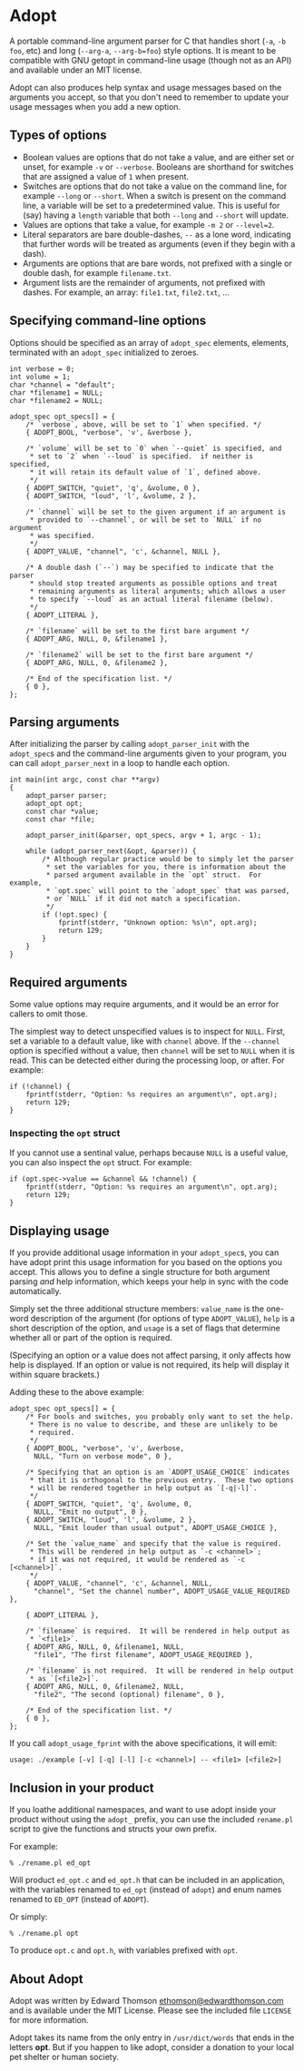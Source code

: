 Adopt
=====

A portable command-line argument parser for C that handles short
(`-a`, `-b foo`, etc) and long (`--arg-a`, `--arg-b=foo`) style 
options.  It is meant to be compatible with GNU getopt in
command-line usage (though not as an API) and available under an
MIT license.

Adopt can also produces help syntax and usage messages based on
the arguments you accept, so that you don't need to remember to
update your usage messages when you add a new option.

Types of options
----------------

* Boolean values are options that do not take a value, and are
  either set or unset, for example `-v` or `--verbose`.  Booleans
  are shorthand for switches that are assigned a value of `1` when
  present.
* Switches are options that do not take a value on the command
  line, for example `--long` or `--short`.  When a switch is present
  on the command line, a variable will be set to a predetermined value.
  This is useful for (say) having a `length` variable that both
  `--long` and `--short` will update.
* Values are options that take a value, for example `-m 2` or
  `--level=2`.
* Literal separators are bare double-dashes, `--` as a lone
  word, indicating that further words will be treated as
  arguments (even if they begin with a dash).
* Arguments are options that are bare words, not prefixed with
  a single or double dash, for example `filename.txt`.
* Argument lists are the remainder of arguments, not prefixed
  with dashes.  For example, an array: `file1.txt`, `file2.txt`,
  ...

Specifying command-line options
-------------------------------

Options should be specified as an array of `adopt_spec` elements,
elements, terminated with an `adopt_spec` initialized to zeroes.

    int verbose = 0;
    int volume = 1;
    char *channel = "default";
    char *filename1 = NULL;
	char *filename2 = NULL;

    adopt_spec opt_specs[] = {
        /* `verbose`, above, will be set to `1` when specified. */
        { ADOPT_BOOL, "verbose", 'v', &verbose },

        /* `volume` will be set to `0` when `--quiet` is specified, and
         * set to `2` when `--loud` is specified.  if neither is specified,
         * it will retain its default value of `1`, defined above.
         */
        { ADOPT_SWITCH, "quiet", 'q', &volume, 0 },
        { ADOPT_SWITCH, "loud", 'l', &volume, 2 },

        /* `channel` will be set to the given argument if an argument is
         * provided to `--channel`, or will be set to `NULL` if no argument
         * was specified.
         */
        { ADOPT_VALUE, "channel", 'c', &channel, NULL },

        /* A double dash (`--`) may be specified to indicate that the parser
         * should stop treated arguments as possible options and treat
         * remaining arguments as literal arguments; which allows a user
         * to specify `--loud` as an actual literal filename (below).
         */
        { ADOPT_LITERAL },

        /* `filename` will be set to the first bare argument */
        { ADOPT_ARG, NULL, 0, &filename1 },

        /* `filename2` will be set to the first bare argument */
        { ADOPT_ARG, NULL, 0, &filename2 },

        /* End of the specification list. */
        { 0 },
    };

Parsing arguments
-----------------

After initializing the parser by calling  `adopt_parser_init` 
with the `adopt_spec`s and the command-line arguments given
to your program, you can call `adopt_parser_next` in a loop
to handle each option.
   
    int main(int argc, const char **argv)
    {
        adopt_parser parser;
        adopt_opt opt;
        const char *value;
        const char *file;
        
        adopt_parser_init(&parser, opt_specs, argv + 1, argc - 1);
        
        while (adopt_parser_next(&opt, &parser)) {
            /* Although regular practice would be to simply let the parser
             * set the variables for you, there is information about the
             * parsed argument available in the `opt` struct.  For example,
             * `opt.spec` will point to the `adopt_spec` that was parsed,
             * or `NULL` if it did not match a specification.
             */
            if (!opt.spec) {
                fprintf(stderr, "Unknown option: %s\n", opt.arg);
                return 129;
            }
        }
    }

Required arguments
------------------

Some value options may require arguments, and it would be an error for
callers to omit those.  

The simplest way to detect unspecified values is to inspect for `NULL`.
First, set a variable to a default value, like with `channel` above.  If
the `--channel` option is specified without a value, then `channel` will
be set to `NULL` when it is read.  This can be detected either during the
processing loop, or after.  For example:

    if (!channel) {
        fprintf(stderr, "Option: %s requires an argument\n", opt.arg);
        return 129;
    }

### Inspecting the `opt` struct

If you cannot use a sentinal value, perhaps because `NULL` is a useful
value, you can also inspect the `opt` struct.  For example:

    if (opt.spec->value == &channel && !channel) {
        fprintf(stderr, "Option: %s requires an argument\n", opt.arg);
        return 129;
    }

Displaying usage
----------------

If you provide additional usage information in your `adopt_spec`s, you
can have adopt print this usage information for you based on the options
you accept.  This allows you to define a single structure for both
argument parsing _and_ help information, which keeps your help in sync
with the code automatically.

Simply set the three additional structure members:  `value_name` is the
one-word description of the argument (for options of type `ADOPT_VALUE`),
`help` is a short description of the option, and `usage` is a set of
flags that determine whether all or part of the option is required.

(Specifying an option or a value does not affect parsing, it only affects
how help is displayed.  If an option or value is not required, its help
will display it within square brackets.)

Adding these to the above example:

    adopt_spec opt_specs[] = {
        /* For bools and switches, you probably only want to set the help.
		 * There is no value to describe, and these are unlikely to be
		 * required.
		 */
        { ADOPT_BOOL, "verbose", 'v', &verbose,
          NULL, "Turn on verbose mode", 0 },

		/* Specifying that an option is an `ADOPT_USAGE_CHOICE` indicates
		 * that it is orthogonal to the previous entry.  These two options
		 * will be rendered together in help output as `[-q|-l]`.
		 */
        { ADOPT_SWITCH, "quiet", 'q', &volume, 0,
          NULL, "Emit no output", 0 },
        { ADOPT_SWITCH, "loud", 'l', &volume, 2 },
          NULL, "Emit louder than usual output", ADOPT_USAGE_CHOICE },

        /* Set the `value_name` and specify that the value is required.
         * This will be rendered in help output as `-c <channel>`;
		 * if it was not required, it would be rendered as `-c [<channel>]`.
         */
        { ADOPT_VALUE, "channel", 'c', &channel, NULL,
		  "channel", "Set the channel number", ADOPT_USAGE_VALUE_REQUIRED },

        { ADOPT_LITERAL },

        /* `filename` is required.  It will be rendered in help output as
		 * `<file1>`.
        { ADOPT_ARG, NULL, 0, &filename1, NULL,
		  "file1", "The first filename", ADOPT_USAGE_REQUIRED },

        /* `filename` is not required.  It will be rendered in help output
		 * as `[<file2>]`.
        { ADOPT_ARG, NULL, 0, &filename2, NULL,
		  "file2", "The second (optional) filename", 0 },

        /* End of the specification list. */
        { 0 },
    };

If you call `adopt_usage_fprint` with the above specifications, it will emit:

    usage: ./example [-v] [-q] [-l] [-c <channel>] -- <file1> [<file2>]

Inclusion in your product
-------------------------

If you loathe additional namespaces, and want to use adopt inside your
product without using the `adopt_` prefix, you can use the included
`rename.pl` script to give the functions and structs your own prefix.

For example:

    % ./rename.pl ed_opt

Will product `ed_opt.c` and `ed_opt.h` that can be included in an
application, with the variables renamed to `ed_opt` (instead of `adopt`)
and enum names renamed to `ED_OPT` (instead of `ADOPT`).

Or simply:

    % ./rename.pl opt

To produce `opt.c` and `opt.h`, with variables prefixed with `opt`.

About Adopt
-----------
Adopt was written by Edward Thomson <ethomson@edwardthomson.com>
and is available under the MIT License.  Please see the
included file `LICENSE` for more information.

Adopt takes its name from the only entry in `/usr/dict/words`
that ends in the letters **opt**.  But if you happen to like adopt,
consider a donation to your local pet shelter or human society.

